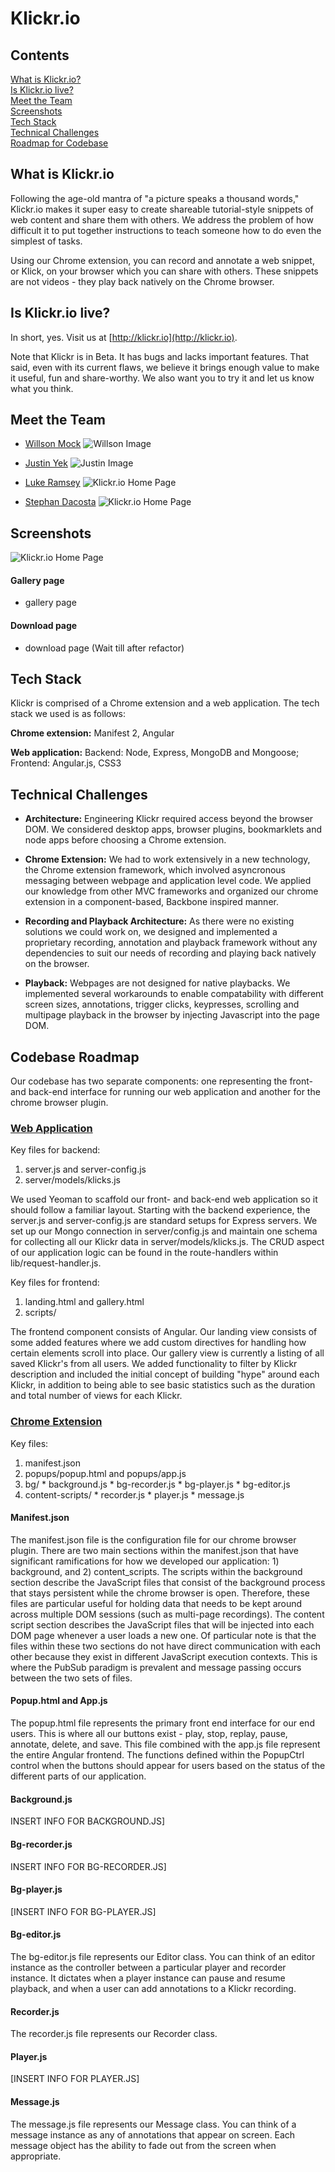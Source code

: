 # Klickr.io

## Contents  
[What is Klickr.io?](#about)  
[Is Klickr.io live?](#live)  
[Meet the Team](#team)  
[Screenshots](#screenshots)  
[Tech Stack](#techstack)  
[Technical Challenges](#challenges)  
[Roadmap for Codebase](#roadmap)  

## <a name="about"/> What is Klickr.io

Following the age-old mantra of "a picture speaks a thousand words," Klickr.io makes it super easy to create shareable tutorial-style snippets of web content and share them with others. We address the problem of how difficult it to put together instructions to teach someone how to do even the simplest of tasks.

Using our Chrome extension, you can record and annotate a web snippet, or Klick, on your browser which you can share with others. These snippets are not videos - they play back natively on the Chrome browser.

## <a name="live"/> Is Klickr.io live?

In short, yes. Visit us at [http://klickr.io](http://klickr.io).

Note that Klickr is in Beta. It has bugs and lacks important features. That said, even with its current flaws, we believe it brings enough value to make it useful, fun and share-worthy. We also want you to try it and let us know what you think.

## <a name="team"/> Meet the Team

* [Willson Mock](https://medium.com/@fay_jai)
![Willson Image](https://raw.github.com/klickr/klickr/master/app/images/willson.jpg)

* [Justin Yek](http://www.penguinhustle.com/blog)
![Justin Image](https://raw.github.com/klickr/klickr/master/app/images/justin.jpg)

* [Luke Ramsey](https://github.com/lramsey)
![Klickr.io Home Page](https://raw.github.com/klickr/klickr/master/app/images/luke.jpg)

* [Stephan Dacosta](https://github.com/stephandacosta)
![Klickr.io Home Page](https://raw.github.com/klickr/klickr/master/app/images/stephan.jpg)

## <a name="screenshots"/> Screenshots

![Klickr.io Home Page](https://raw.github.com/klickr/klickr/master/app/images/klickrio-home-page.png)

#### Gallery page
- gallery page

#### Download page
- download page
(Wait till after refactor)

## <a name="techstack"/> Tech Stack

Klickr is comprised of a Chrome extension and a web application. The tech stack we used is as follows:

**Chrome extension:** Manifest 2, Angular

**Web application:** Backend: Node, Express, MongoDB and Mongoose; Frontend: Angular.js, CSS3

## <a name="challenges"/> Technical Challenges

* **Architecture:** Engineering Klickr required access beyond the browser DOM. We considered desktop apps, browser plugins, bookmarklets and node apps before choosing a Chrome extension.

* **Chrome Extension:** We had to work extensively in a new technology, the Chrome extension framework, which involved asyncronous messaging between webpage and application level code. We applied our knowledge from other MVC frameworks and organized our chrome extension in a component-based, Backbone inspired manner. 

* **Recording and Playback Architecture:** As there were no existing solutions we could work on, we designed and implemented a proprietary recording, annotation and playback framework without any dependencies to suit our needs of recording and playing back natively on the browser.

* **Playback:** Webpages are not designed for native playbacks. We implemented several workarounds to enable compatability with different screen sizes, annotations, trigger clicks, keypresses, scrolling and multipage playback in the browser by injecting Javascript into the page DOM.

## <a name="roadmap"/> Codebase Roadmap
Our codebase has two separate components: one representing the front- and back-end interface
for running our web application and another for the chrome browser plugin.

### [Web Application](https://github.com/klickr/klickr)
Key files for backend:

  1. server.js and server-config.js
  2. server/models/klicks.js

We used Yeoman to scaffold our front- and back-end web application so it should follow a
familiar layout. Starting with the backend experience, the server.js and server-config.js
are standard setups for Express servers. We set up our Mongo connection in server/config.js
and maintain one schema for collecting all our Klickr data in server/models/klicks.js. 
The CRUD aspect of our application logic can be found in the route-handlers within
lib/request-handler.js. 

Key files for frontend:
  
  1. landing.html and gallery.html
  2. scripts/

The frontend component consists of Angular. Our landing view consists of some added 
features where we add custom directives for handling how certain elements scroll into 
place. Our gallery view is currently a listing of all saved Klickr's from all users. 
We added functionality to filter by Klickr description and included the initial concept
of building "hype" around each Klickr, in addition to being able to  see basic statistics 
such as the duration and total number of views for each Klickr.

### [Chrome Extension](https://github.com/klickr/klickr-chrome)
Key files:

  1. manifest.json
  2. popups/popup.html and popups/app.js
  3. bg/
    * background.js
    * bg-recorder.js
    * bg-player.js
    * bg-editor.js
  4. content-scripts/
    * recorder.js
    * player.js
    * message.js

#### Manifest.json
The manifest.json file is the configuration file for our chrome browser plugin. There are two main sections within the manifest.json that have significant ramifications for how we developed our application: 1) background, and 2) content_scripts. The scripts within the background section describe the JavaScript files that consist of the background process that stays persistent while the chrome browser is open. Therefore, these files are particular useful for holding data that needs to be kept around across multiple DOM sessions (such as multi-page recordings). The content script section describes the JavaScript files that will be injected into each DOM page whenever a user loads a new one. Of particular note is that the files within these two sections do not have direct communication with each other because they exist in different JavaScript execution contexts. This is where the PubSub paradigm is prevalent and message passing occurs between the two sets of files.

#### Popup.html and App.js
The popup.html file represents the primary front end interface for our end users. This is where all our buttons exist - play, stop, replay, pause, annotate, delete, and save. This file combined with the app.js file represent the entire Angular frontend. The functions defined within the PopupCtrl control when the buttons should appear for users 
based on the status of the different parts of our application.

#### Background.js
INSERT INFO FOR BACKGROUND.JS]

#### Bg-recorder.js
INSERT INFO FOR BG-RECORDER.JS]

#### Bg-player.js
[INSERT INFO FOR BG-PLAYER.JS]

#### Bg-editor.js
The bg-editor.js file represents our Editor class. You can think of an editor instance 
as the controller between a particular player and recorder instance. It dictates when
a player instance can pause and resume playback, and when a user can add annotations
to a Klickr recording.

#### Recorder.js
The recorder.js file represents our Recorder class. 

#### Player.js
[INSERT INFO FOR PLAYER.JS]

#### Message.js
The message.js file represents our Message class.  You can think of a message instance as 
any of annotations that appear on screen. Each message object has the ability to fade out
from the screen when appropriate.